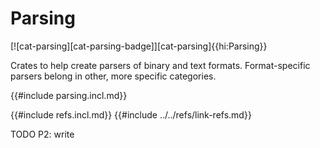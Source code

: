 # Parsing

[![cat-parsing][cat-parsing-badge]][cat-parsing]{{hi:Parsing}}

Crates to help create parsers of binary and text formats. Format-specific parsers belong in other, more specific categories.

{{#include parsing.incl.md}}

{{#include refs.incl.md}}
{{#include ../../refs/link-refs.md}}

<div class="hidden">
TODO P2: write
</div>
